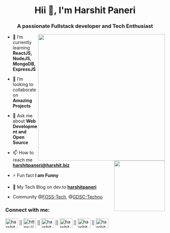 <h1 align="center">Hii 👋, I'm Harshit Paneri</h1>
<h3 align="center">A passionate Fullstack developer and Tech Enthusiast</h3>

<img align ="right" width="400" src="https://camo.githubusercontent.com/683e2187241c641430216c864ce93fc5a0e0dfb232c5a01d1c54b54d63aa8cb2/68747470733a2f2f63646e2e6472696262626c652e636f6d2f75736572732f313136323037372f73637265656e73686f74732f333834383931342f70726f6772616d6d65722e676966">
<img align="right" src="https://camo.githubusercontent.com/fa22a95c9000d4e4914bc5de9fb94adde07fc0123f0f91ed0f2c3b7bd0240fcb/68747470733a2f2f6f63746f6465782e6769746875622e636f6d2f696d616765732f6461667470756e6b746f6361742d74686f6d61732e676966" height="160" data-canonical-src="https://octodex.github.com/images/daftpunktocat-thomas.gif" style="max-width: 100%; display: inline-block;" data-target="animated-image.originalImage">

- 🌱 I’m currently learning **ReactJS, NodeJS, MongoDB, ExpressJS**

- 👯 I’m looking to collaborate on **Amazing Projects**

- 💬 Ask me about **Web Development and Open Source**

- 📫 How to reach me **harshitpaneri@harshit.biz**

- ⚡ Fun fact **I am Funny**

- 📝 My Tech Blog on dev.to **[harshitpaneri](https://dev.to/harshitpaneri)** 

- Community @[FOSS-Tech](https://github.com/FOSS-Tech), @[GDSC-Techno]([https://github.com/FOSS-Tech](https://github.com/GDSC-Techno))


<h3 align="left">Connect with me:</h3>
<p align="left">
<a href="https://dev.to/harshitpaneri" target="blank"><img align="center" src="https://raw.githubusercontent.com/rahuldkjain/github-profile-readme-generator/master/src/images/icons/Social/devto.svg" alt="harshitpaneri" height="30" width="40" /></a> ||
<a href="https://www.linkedin.com/in/harshitpaneri29/" target="blank"><img align="center" src="https://raw.githubusercontent.com/rahuldkjain/github-profile-readme-generator/master/src/images/icons/Social/linked-in-alt.svg" alt="https://www.linkedin.com/in/harshitpaneri29/" height="30" width="40" /></a> ||
<a href="https://www.codechef.com/users/harshit_paneri" target="blank"><img align="center" src="https://cdn.jsdelivr.net/npm/simple-icons@3.1.0/icons/codechef.svg" alt="harshit_paneri" height="30" width="40" /></a> ||
<a href="https://www.hackerrank.com/harshitpaneri" target="blank"><img align="center" src="https://raw.githubusercontent.com/rahuldkjain/github-profile-readme-generator/master/src/images/icons/Social/hackerrank.svg" alt="harshitpaneri" height="30" width="40" /></a> ||
<a href="https://www.leetcode.com/harshit_paneri" target="blank"><img align="center" src="https://raw.githubusercontent.com/rahuldkjain/github-profile-readme-generator/master/src/images/icons/Social/leet-code.svg" alt="harshit_paneri" height="30" width="40" /></a> ||
<a href="https://auth.geeksforgeeks.org/user/harshitpaneri" target="blank"><img align="center" src="https://raw.githubusercontent.com/rahuldkjain/github-profile-readme-generator/master/src/images/icons/Social/geeks-for-geeks.svg" alt="harshitpaneri" height="30" width="40" /></a> 
</p>
